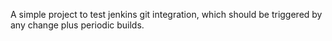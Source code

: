 A simple project to test jenkins git integration, which should be triggered by any change plus periodic builds.


